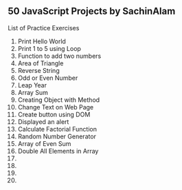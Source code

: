 
## 50 JavaScript Projects by SachinAlam

List of Practice Exercises

1. Print Hello World
2. Print 1 to 5 using Loop
3. Function to add two numbers
4. Area of Triangle
5. Reverse String
6. Odd or Even Number
7. Leap Year
8. Array Sum
9. Creating Object with Method
10. Change Text on Web Page
11. Create button using DOM
12. Displayed an alert
13. Calculate Factorial Function
14. Random Number Generator
15. Array of Even Sum
16. Double All Elements in Array
17.
18.
19.
20.
